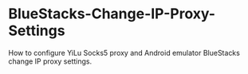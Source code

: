 # BlueStacks-Change-IP-Proxy-Settings
How to configure YiLu Socks5 proxy and Android emulator BlueStacks change IP proxy settings.
